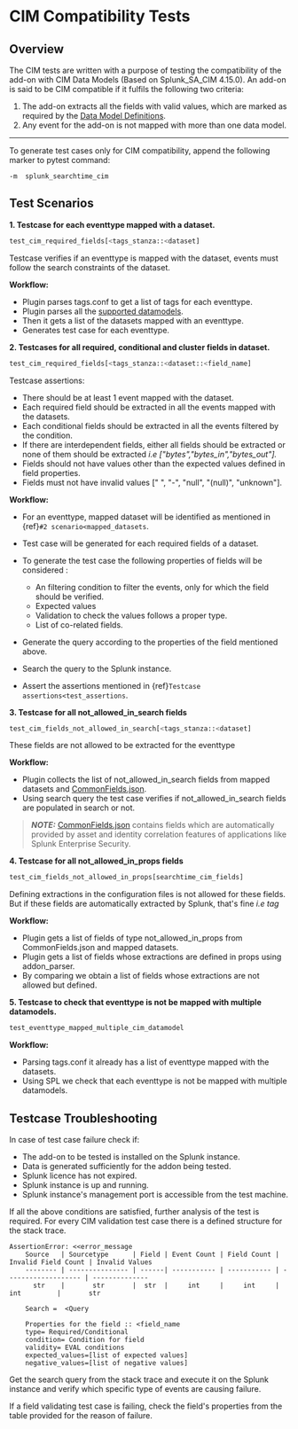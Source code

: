 # CIM Compatibility Tests

## Overview

The CIM tests are written with a purpose of testing the compatibility of the add-on with CIM Data Models (Based on Splunk_SA_CIM 4.15.0).
An add-on is said to be CIM compatible if it fulfils the following two criteria:

1. The add-on extracts all the fields with valid values, which are marked as required by the [Data Model Definitions](https://github.com/splunk/pytest-splunk-addon/tree/main/pytest_splunk_addon/standard_lib/data_models).
2. Any event for the add-on is not mapped with more than one data model.

______________________________________________________________________

To generate test cases only for CIM compatibility, append the following marker to pytest command:

 ```console
 -m  splunk_searchtime_cim
 ```

## **Test Scenarios**


**1. Testcase for each eventtype mapped with a dataset.**

 ```python
 test_cim_required_fields[<tags_stanza::<dataset]
 ```

 Testcase verifies if an eventtype is mapped with the dataset, events must follow the search constraints of the dataset.

 **Workflow:**

 - Plugin parses tags.conf to get a list of tags for each eventtype.
 - Plugin parses all the [supported datamodels](https://github.com/splunk/pytest-splunk-addon/tree/main/pytest_splunk_addon/standard_lib/data_models).
 - Then it gets a list of the datasets mapped with an eventtype.
 - Generates test case for each eventtype.

**2. Testcases for all required, conditional and cluster fields in dataset.**

 ```python
 test_cim_required_fields[<tags_stanza::<dataset::<field_name]
 ```


 Testcase assertions:

 - There should be at least 1 event mapped with the dataset.
 - Each required field should be extracted in all the events mapped with the datasets.
 - Each conditional fields should be extracted in all the events filtered by the condition.
 - If there are interdependent fields, either all fields should be extracted or none of them should be extracted *i.e \["bytes","bytes_in","bytes_out"\].*
 - Fields should not have values other than the expected values defined in field properties.
 - Fields must not have invalid values \[" ", "-", "null", "(null)", "unknown"\].

 **Workflow:**

 - For an eventtype, mapped dataset will be identified as mentioned in {ref}`#2 scenario<mapped_datasets`.

 - Test case will be generated for each required fields of a dataset.

 - To generate the test case the following properties of fields will be considered :

    - An filtering condition to filter the events, only for which the field should be verified.
    - Expected values
    - Validation to check the values follows a proper type.
    - List of co-related fields.

 - Generate the query according to the properties of the field mentioned above.

 - Search the query to the Splunk instance.

 - Assert the assertions mentioned in {ref}`Testcase assertions<test_assertions`.

**3. Testcase for all not_allowed_in_search fields**

 ```python
 test_cim_fields_not_allowed_in_search[<tags_stanza::<dataset]
 ```

 These fields are not allowed to be extracted for the eventtype

 **Workflow:**

 - Plugin collects the list of not_allowed_in_search fields from mapped datasets and [CommonFields.json](https://github.com/splunk/pytest-splunk-addon/blob/main/pytest_splunk_addon/standard_lib/cim_tests/CommonFields.json).
 - Using search query the test case verifies if not_allowed_in_search fields are populated in search or not.

> **_NOTE:_** 
 [CommonFields.json](https://github.com/splunk/pytest-splunk-addon/blob/main/pytest_splunk_addon/standard_lib/cim_tests/CommonFields.json) contains fields which are automatically provided by asset and identity correlation features of applications like Splunk Enterprise Security.


**4. Testcase for all not_allowed_in_props fields**

 ```python
 test_cim_fields_not_allowed_in_props[searchtime_cim_fields]
 ```

 Defining extractions in the configuration files is not allowed for these fields. But if these fields are automatically extracted by Splunk, that's fine *i.e tag*

 **Workflow:**

 - Plugin gets a list of fields of type not_allowed_in_props from CommonFields.json and mapped datasets.
 - Plugin gets a list of fields whose extractions are defined in props using addon_parser.
 - By comparing we obtain a list of fields whose extractions are not allowed but defined.

**5. Testcase to check that eventtype is not be mapped with multiple datamodels.**

 ```python
 test_eventtype_mapped_multiple_cim_datamodel
 ```

 **Workflow:**

 - Parsing tags.conf it already has a list of eventtype mapped with the datasets.
 - Using SPL we check that each eventtype is not be mapped with multiple datamodels.

## **Testcase Troubleshooting**

In case of test case failure check if:

- The add-on to be tested is installed on the Splunk instance.
- Data is generated sufficiently for the addon being tested.
- Splunk licence has not expired.
- Splunk instance is up and running.
- Splunk instance's management port is accessible from the test machine.

If all the above conditions are satisfied, further analysis of the test is required.
For every CIM validation test case there is a defined structure for the stack trace.

 ```text
 AssertionError: <<error_message
     Source   | Sourcetype      | Field | Event Count | Field Count | Invalid Field Count | Invalid Values
     -------- | --------------- | ------| ----------- | ----------- | ------------------- | --------------
       str    |       str       |  str  |     int     |     int     |         int         |       str

     Search =  <Query

     Properties for the field :: <field_name
     type= Required/Conditional
     condition= Condition for field
     validity= EVAL conditions
     expected_values=[list of expected values]
     negative_values=[list of negative values]
 ```

 Get the search query from the stack trace and execute it on the Splunk instance and verify which specific type of events are causing failure.

 If a field validating test case is failing, check the field's properties from the table provided for the reason of failure.
